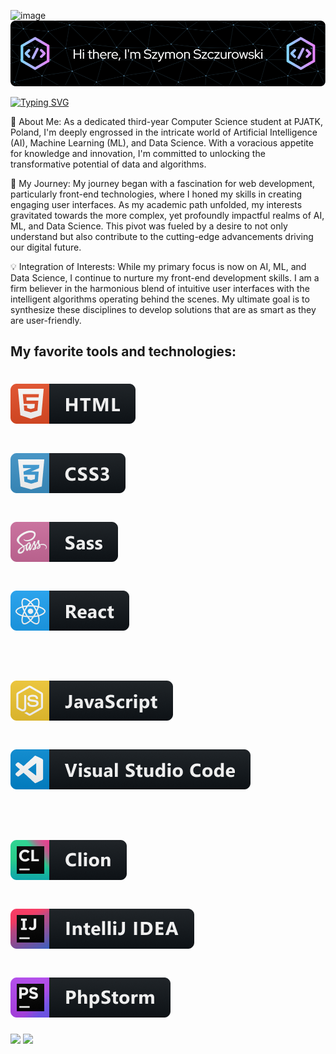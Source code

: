 ![image](https://github.com/szymonszczurowski/szymonszczurowski/assets/102825431/2f535459-a8ee-4ccc-82b9-f49a7fcd71e4)![Header](./icons/profile_header.png)

[![Typing SVG](https://readme-typing-svg.demolab.com/?lines=Welcome+to+my+GitHub!;My+name+is+Szymon+Szczurowski)](https://git.io/typing-svg)

🌟 About Me:
As a dedicated third-year Computer Science student at PJATK, Poland, I'm deeply engrossed in the intricate world of Artificial Intelligence (AI), Machine Learning (ML), and Data Science. With a voracious appetite for knowledge and innovation, I'm committed to unlocking the transformative potential of data and algorithms.


🚀 My Journey:
My journey began with a fascination for web development, particularly front-end technologies, where I honed my skills in creating engaging user interfaces. As my academic path unfolded, my interests gravitated towards the more complex, yet profoundly impactful realms of AI, ML, and Data Science. This pivot was fueled by a desire to not only understand but also contribute to the cutting-edge advancements driving our digital future.


💡 Integration of Interests:
While my primary focus is now on AI, ML, and Data Science, I continue to nurture my front-end development skills. I am a firm believer in the harmonious blend of intuitive user interfaces with the intelligent algorithms operating behind the scenes. My ultimate goal is to synthesize these disciplines to develop solutions that are as smart as they are user-friendly.

<b><h2>My favorite tools and technologies:</h2></b>

#   <img src="./icons/html@2x.png">&nbsp;&nbsp;
#   <img src="./icons/css3@2x.png">&nbsp;&nbsp;
#   <img src="./icons/sass@2x.png">&nbsp;&nbsp;
#   <img src="./icons/react@2x.png">&nbsp;&nbsp; <br> <br> 
#   <img src="./icons/js@2x.png"> &nbsp;&nbsp;
#   <img src="./icons/visualstudio_code@2x.png"> &nbsp;&nbsp; <br> <br> 
#   <img src="./icons/jetbrains_clion@2x.png"> &nbsp;&nbsp;
#   <img src="./icons/jetbrains_intellij@2x.png"> &nbsp;&nbsp;
#   <img src="./icons/jetbrains_phpstorm@2x.png"> &nbsp;&nbsp;
   <img src="./icons/Python">
   <img src="./icons/Python" width='70'>





  
        

